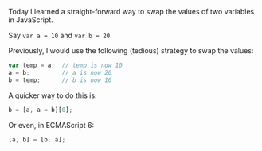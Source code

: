 Today I learned a straight-forward way to swap the values of two variables in JavaScript.

Say `var a = 10` and `var b = 20`.

Previously, I would use the following (tedious) strategy to swap the values:
``` javascript
var temp = a;  // temp is now 10
a = b;         // a is now 20
b = temp;      // b is now 10
```

A quicker way to do this is:
``` javascript
b = [a, a = b][0];
```

Or even, in ECMAScript 6:
``` javascript
[a, b] = [b, a];
```
